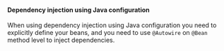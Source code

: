 #### Dependency injection using Java configuration

When using dependency injection using Java configuration you need to explicitly define your beans, and you need to use
``@Autowire`` on ``@Bean`` method level to inject dependencies.


```


```